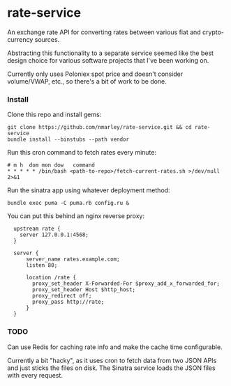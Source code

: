 # rate-service

An exchange rate API for converting rates between various fiat and
crypto-currency sources.

Abstracting this functionality to a separate service seemed like the best
design choice for various software projects that I've been working on.

Currently only uses Poloniex spot price and doesn't consider volume/VWAP, etc.,
so there's a bit of work to be done.

### Install

Clone this repo and install gems:

    git clone https://github.com/nmarley/rate-service.git && cd rate-service
    bundle install --binstubs --path vendor

Run this cron command to fetch rates every minute:

    # m h  dom mon dow   command
    * * * * * /bin/bash <path-to-repo>/fetch-current-rates.sh >/dev/null 2>&1

Run the sinatra app using whatever deployment method:

    bundle exec puma -C puma.rb config.ru &

You can put this behind an nginx reverse proxy:

      upstream rate {
        server 127.0.0.1:4568;
      }

      server {
          server_name rates.example.com;
          listen 80;

          location /rate {
            proxy_set_header X-Forwarded-For $proxy_add_x_forwarded_for;
            proxy_set_header Host $http_host;
            proxy_redirect off;
            proxy_pass http://rate;
          }
      }

### TODO

Can use Redis for caching rate info and make the cache time configurable.

Currently a bit "hacky", as it uses cron to fetch data from two JSON APIs and just sticks the files on disk. The Sinatra service loads the JSON files with every request.

